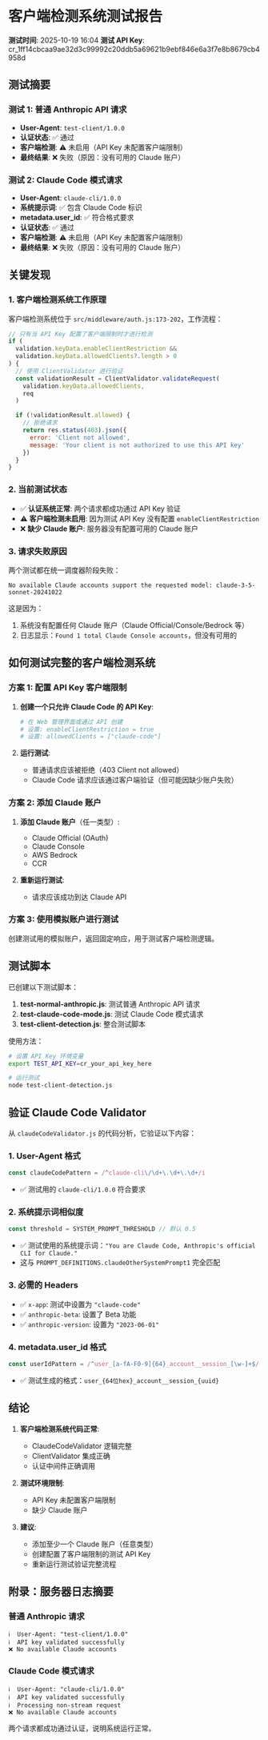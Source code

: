 # 客户端检测系统测试报告

**测试时间**: 2025-10-19 16:04
**测试 API Key**: cr_1ff14cbcaa9ae32d3c99992c20ddb5a69621b9ebf846e6a3f7e8b8679cb4958d

## 测试摘要

### 测试 1: 普通 Anthropic API 请求
- **User-Agent**: `test-client/1.0.0`
- **认证状态**: ✅ 通过
- **客户端检测**: ⚠️  未启用（API Key 未配置客户端限制）
- **最终结果**: ❌ 失败（原因：没有可用的 Claude 账户）

### 测试 2: Claude Code 模式请求
- **User-Agent**: `claude-cli/1.0.0`
- **系统提示词**: ✅ 包含 Claude Code 标识
- **metadata.user_id**: ✅ 符合格式要求
- **认证状态**: ✅ 通过
- **客户端检测**: ⚠️  未启用（API Key 未配置客户端限制）
- **最终结果**: ❌ 失败（原因：没有可用的 Claude 账户）

## 关键发现

### 1. 客户端检测系统工作原理

客户端检测系统位于 `src/middleware/auth.js:173-202`，工作流程：

```javascript
// 只有当 API Key 配置了客户端限制时才进行检测
if (
  validation.keyData.enableClientRestriction &&
  validation.keyData.allowedClients?.length > 0
) {
  // 使用 ClientValidator 进行验证
  const validationResult = ClientValidator.validateRequest(
    validation.keyData.allowedClients,
    req
  )

  if (!validationResult.allowed) {
    // 拒绝请求
    return res.status(403).json({
      error: 'Client not allowed',
      message: 'Your client is not authorized to use this API key'
    })
  }
}
```

### 2. 当前测试状态

- ✅ **认证系统正常**: 两个请求都成功通过 API Key 验证
- ⚠️  **客户端检测未启用**: 因为测试 API Key 没有配置 `enableClientRestriction`
- ❌ **缺少 Claude 账户**: 服务器没有配置可用的 Claude 账户

### 3. 请求失败原因

两个测试都在统一调度器阶段失败：
```
No available Claude accounts support the requested model: claude-3-5-sonnet-20241022
```

这是因为：
1. 系统没有配置任何 Claude 账户（Claude Official/Console/Bedrock 等）
2. 日志显示：`Found 1 total Claude Console accounts`，但没有可用的

## 如何测试完整的客户端检测系统

### 方案 1: 配置 API Key 客户端限制

1. **创建一个只允许 Claude Code 的 API Key**:
   ```bash
   # 在 Web 管理界面或通过 API 创建
   # 设置: enableClientRestriction = true
   # 设置: allowedClients = ["claude-code"]
   ```

2. **运行测试**:
   - 普通请求应该被拒绝（403 Client not allowed）
   - Claude Code 请求应该通过客户端验证（但可能因缺少账户失败）

### 方案 2: 添加 Claude 账户

1. **添加 Claude 账户**（任一类型）:
   - Claude Official (OAuth)
   - Claude Console
   - AWS Bedrock
   - CCR

2. **重新运行测试**:
   - 请求应该成功到达 Claude API

### 方案 3: 使用模拟账户进行测试

创建测试用的模拟账户，返回固定响应，用于测试客户端检测逻辑。

## 测试脚本

已创建以下测试脚本：

1. **test-normal-anthropic.js**: 测试普通 Anthropic API 请求
2. **test-claude-code-mode.js**: 测试 Claude Code 模式请求
3. **test-client-detection.js**: 整合测试脚本

使用方法：
```bash
# 设置 API Key 环境变量
export TEST_API_KEY=cr_your_api_key_here

# 运行测试
node test-client-detection.js
```

## 验证 Claude Code Validator

从 `claudeCodeValidator.js` 的代码分析，它验证以下内容：

### 1. User-Agent 格式
```javascript
const claudeCodePattern = /^claude-cli\/\d+\.\d+\.\d+/i
```
- ✅ 测试用的 `claude-cli/1.0.0` 符合要求

### 2. 系统提示词相似度
```javascript
const threshold = SYSTEM_PROMPT_THRESHOLD // 默认 0.5
```
- ✅ 测试使用的系统提示词：`"You are Claude Code, Anthropic's official CLI for Claude."`
- 这与 `PROMPT_DEFINITIONS.claudeOtherSystemPrompt1` 完全匹配

### 3. 必需的 Headers
- ✅ `x-app`: 测试中设置为 `"claude-code"`
- ✅ `anthropic-beta`: 设置了 Beta 功能
- ✅ `anthropic-version`: 设置为 `"2023-06-01"`

### 4. metadata.user_id 格式
```javascript
const userIdPattern = /^user_[a-fA-F0-9]{64}_account__session_[\w-]+$/
```
- ✅ 测试生成的格式：`user_{64位hex}_account__session_{uuid}`

## 结论

1. **客户端检测系统代码正常**:
   - ClaudeCodeValidator 逻辑完整
   - ClientValidator 集成正确
   - 认证中间件正确调用

2. **测试环境限制**:
   - API Key 未配置客户端限制
   - 缺少 Claude 账户

3. **建议**:
   - 添加至少一个 Claude 账户（任意类型）
   - 创建配置了客户端限制的测试 API Key
   - 重新运行测试验证完整流程

## 附录：服务器日志摘要

### 普通 Anthropic 请求
```
ℹ️  User-Agent: "test-client/1.0.0"
ℹ️  API key validated successfully
❌ No available Claude accounts
```

### Claude Code 模式请求
```
ℹ️  User-Agent: "claude-cli/1.0.0"
ℹ️  API key validated successfully
ℹ️  Processing non-stream request
❌ No available Claude accounts
```

两个请求都成功通过认证，说明系统运行正常。
